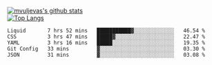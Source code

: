 [![mvuljevas's github stats](https://github-readme-stats.vercel.app/api?username=mvuljevas&show_icons=true&theme=dracula)](https://www.mvuljevas.com)
<br>
[![Top Langs](https://github-readme-stats.vercel.app/api/top-langs/?username=mvuljevas&theme=dracula)](https://www.mvuljevas.com)

<!--START_SECTION:waka-->
```text
Liquid       7 hrs 52 mins   ███████████▓░░░░░░░░░░░░░   46.54 % 
CSS          3 hrs 47 mins   █████▓░░░░░░░░░░░░░░░░░░░   22.47 % 
YAML         3 hrs 16 mins   █████░░░░░░░░░░░░░░░░░░░░   19.35 % 
Git Config   33 mins         ▓░░░░░░░░░░░░░░░░░░░░░░░░   03.30 % 
JSON         31 mins         ▓░░░░░░░░░░░░░░░░░░░░░░░░   03.08 % 
```
<!--END_SECTION:waka-->
